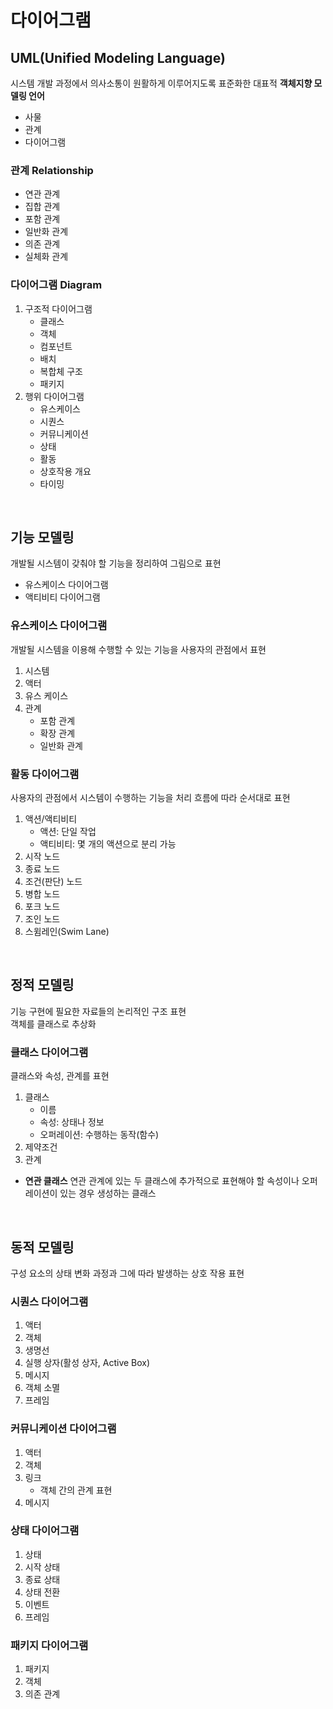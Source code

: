 # 다이어그램

## UML(Unified Modeling Language)
시스템 개발 과정에서 의사소통이 원활하게 이루어지도록 표준화한 대표적 **객체지향 모델링 언어**
- 사물
- 관계
- 다이어그램

### 관계 Relationship
- 연관 관계
- 집합 관계
- 포함 관계
- 일반화 관계
- 의존 관계
- 실체화 관계

### 다이어그램 Diagram
1. 구조적 다이어그램
    - 클래스
    - 객체
    - 컴포넌트
    - 배치
    - 복합체 구조
    - 패키지
1. 행위 다이어그램
    - 유스케이스
    - 시퀀스
    - 커뮤니케이션
    - 상태
    - 활동
    - 상호작용 개요
    - 타이밍

<br/>

## 기능 모델링
개발될 시스템이 갖춰야 할 기능을 정리하여 그림으로 표현
- 유스케이스 다이어그램
- 액티비티 다이어그램

### 유스케이스 다이어그램
개발될 시스템을 이용해 수행할 수 있는 기능을 사용자의 관점에서 표현
1. 시스템
1. 액터
1. 유스 케이스
1. 관계
    - 포함 관계
    - 확장 관계
    - 일반화 관계

### 활동 다이어그램
사용자의 관점에서 시스템이 수행하는 기능을 처리 흐름에 따라 순서대로 표현
1. 액션/액티비티
    - 액션: 단일 작업
    - 액티비티: 몇 개의 액션으로 분리 가능
1. 시작 노드
1. 종료 노드
1. 조건(판단) 노드
1. 병합 노드
1. 포크 노드
1. 조인 노드
1. 스윔레인(Swim Lane)

<br/>

## 정적 모델링
기능 구현에 필요한 자료들의 논리적인 구조 표현<br/>
객체를 클래스로 추상화

### 클래스 다이어그램
클래스와 속성, 관계를 표현
1. 클래스
    - 이름
    - 속성: 상태나 정보
    - 오퍼레이션: 수행하는 동작(함수)
1. 제약조건
1. 관계

- **연관 클래스**
연관 관계에 있는 두 클래스에 추가적으로 표현해야 할 속성이나 오퍼레이션이 있는 경우 생성하는 클래스

<br/>

## 동적 모델링
구성 요소의 상태 변화 과정과 그에 따라 발생하는 상호 작용 표현

### 시퀀스 다이어그램
1. 액터
1. 객체
1. 생명선
1. 실행 상자(활성 상자, Active Box)
1. 메시지
1. 객체 소멸
1. 프레임

### 커뮤니케이션 다이어그램
1. 액터
1. 객체
1. 링크
    - 객체 간의 관계 표현
1. 메시지

### 상태 다이어그램
1. 상태
1. 시작 상태
1. 종료 상태
1. 상태 전환
1. 이벤트
1. 프레임

### 패키지 다이어그램
1. 패키지
1. 객체
1. 의존 관계
